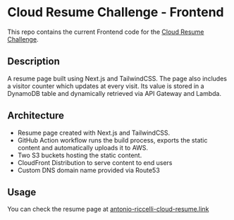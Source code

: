 # Cloud Resume Challenge - Frontend

This repo contains the current Frontend code for the [Cloud Resume Challenge](https://cloudresumechallenge.dev/).

## Description

A resume page built using Next.js and TailwindCSS. 
The page also includes a visitor counter which updates at every visit. Its value is stored in a DynamoDB table and dynamically retrieved via API Gateway and Lambda. 

## Architecture

- Resume page created with Next.js and TailwindCSS.
- GitHub Action workflow runs the build process, exports the static content and automatically uploads it to AWS.
- Two S3 buckets hosting the static content.
- CloudFront Distribution to serve content to end users
- Custom DNS domain name provided via Route53


## Usage

You can check the resume page at [antonio-riccelli-cloud-resume.link]([antonio-riccelli-cloud-resume.link/](https://www.antonio-riccelli-cloud-resume.link/))

